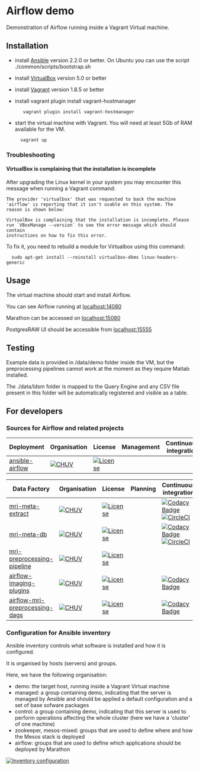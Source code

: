 # Airflow demo

Demonstration of Airflow running inside a Vagrant Virtual machine.

## Installation

* install [Ansible](https://www.ansible.com/) version 2.2.0 or better. On Ubuntu you can use the script ./common/scripts/bootstrap.sh
* install [VirtualBox](https://www.virtualbox.org/) version 5.0 or better
* install [Vagrant](https://www.vagrantup.com/) version 1.8.5 or better
* install vagrant plugin install vagrant-hostmanager

  ```
     vagrant plugin install vagrant-hostmanager
  ```
* start the virtual machine with Vagrant. You will need at least 5Gb of RAM available for the VM.

  ```
    vagrant up
  ```

### Troubleshooting

#### VirtualBox is complaining that the installation is incomplete

After upgrading the Linux kernel in your system you may encounter this message when running a Vagrant command:

```
The provider 'virtualbox' that was requested to back the machine
'airflow' is reporting that it isn't usable on this system. The
reason is shown below:

VirtualBox is complaining that the installation is incomplete. Please
run `VBoxManage --version` to see the error message which should contain
instructions on how to fix this error.
```

To fix it, you need to rebuild a module for Virtualbox using this command:

```
  sudo apt-get install --reinstall virtualbox-dkms linux-headers-generic
```

## Usage

The virtual machine should start and install Airflow.

You can see Airflow running at [localhost:14080](http://localhost:14080)

Marathon can be accessed on [localhost:15080](http://localhost:15080)

PostgresRAW UI should be accessible from [localhost:15555](http://localhost:15555)

## Testing

Example data is provided in /data/demo folder inside the VM, but the preprocessing pipelines
cannot work at the moment as they require Matlab installed.

The ./data/ldsm folder is mapped to the Query Engine and any CSV file present in this folder will be automatically registered and visible as a table.

## For developers

### Sources for Airflow and related projects

| Deployment | Organisation | License | Management | Continuous integration |
|------------|--------------|---------|------------|------------------------|
| [ansible-airflow](https://github.com/HBPSP8Repo/ansible-airflow) | [![CHUV](https://img.shields.io/badge/CHUV-LREN-AF4C64.svg)](https://www.unil.ch/lren/en/home.html) | [![License](https://img.shields.io/badge/license-MIT-blue.svg)](https://github.com/HBPSP8Repo/ansible-airflow/blob/master/LICENSE) |   |

| Data Factory | Organisation | License | Planning | Continuous integration |
|--------------|--------------|---------|------------|------------------------|
| [mri-meta-extract](https://github.com/HBPSP8Repo/mri-meta-extract) | [![CHUV](https://img.shields.io/badge/CHUV-LREN-AF4C64.svg)](https://www.unil.ch/lren/en/home.html) | [![License](https://img.shields.io/badge/license-Apache--2.0-blue.svg)](https://github.com/HBPSP8Repo/mri-meta-extract/blob/master/LICENSE) |   | [![Codacy Badge](https://api.codacy.com/project/badge/Grade/4547fb5d1e464e4087640e046893576a)](https://www.codacy.com/app/mirco-nasuti/mri-meta-extract?utm_source=github.com&amp;utm_medium=referral&amp;utm_content=LREN-CHUV/mri-meta-extract&amp;utm_campaign=Badge_Grade) [![CircleCI](https://circleci.com/gh/LREN-CHUV/mri-meta-extract.svg?style=svg)](https://circleci.com/gh/LREN-CHUV/mri-meta-extract) |
| [mri-meta-db](https://github.com/HBPSP8Repo/mri-meta-db) | [![CHUV](https://img.shields.io/badge/CHUV-LREN-AF4C64.svg)](https://www.unil.ch/lren/en/home.html) | [![License](https://img.shields.io/badge/license-Apache--2.0-blue.svg)](https://github.com/LREN-CHUV/mri-meta-db/blob/master/LICENSE) |   | [![Codacy Badge](https://api.codacy.com/project/badge/Grade/9adcf4cbd730472386d0e71ab27b9b6b)](https://www.codacy.com/app/mirco-nasuti/mri-meta-db?utm_source=github.com&amp;utm_medium=referral&amp;utm_content=LREN-CHUV/mri-meta-db&amp;utm_campaign=Badge_Grade) [![CircleCI](https://circleci.com/gh/LREN-CHUV/mri-meta-db.svg?style=svg)](https://circleci.com/gh/LREN-CHUV/mri-meta-db) |
| [mri-preprocessing-pipeline](https://github.com/HBPSP8Repo/mri-preprocessing-pipeline) | [![CHUV](https://img.shields.io/badge/CHUV-LREN-AF4C64.svg)](https://www.unil.ch/lren/en/home.html) | [![License](https://img.shields.io/badge/license-AGPL--3.0-blue.svg)](https://github.com/HBPSP8Repo/mri-preprocessing-pipeline/blob/master/LICENSE) |   |   |
| [airflow-imaging-plugins](https://github.com/HBPSP8Repo/airflow-imaging-plugins) | [![CHUV](https://img.shields.io/badge/CHUV-LREN-AF4C64.svg)](https://www.unil.ch/lren/en/home.html) | [![License](https://img.shields.io/badge/license-Apache--2.0-blue.svg)](https://github.com/HBPSP8Repo/airflow-imaging-plugins/blob/master/LICENSE) |   | [![Codacy Badge](https://api.codacy.com/project/badge/Grade/7a9c796392e4420495ee1fabd0fce9ae)](https://www.codacy.com/app/hbp-mip/airflow-imaging-plugins?utm_source=github.com&amp;utm_medium=referral&amp;utm_content=LREN-CHUV/airflow-imaging-plugins&amp;utm_campaign=Badge_Grade) |
| [airflow-mri-preprocessing-dags](https://github.com/HBPSP8Repo/airflow-mri-preprocessing-dags) | [![CHUV](https://img.shields.io/badge/CHUV-LREN-AF4C64.svg)](https://www.unil.ch/lren/en/home.html) | [![License](https://img.shields.io/badge/license-Apache--2.0-blue.svg)](https://github.com/HBPSP8Repo/airflow-mri-preprocessing-dags/blob/master/LICENSE) |   | [![Codacy Badge](https://api.codacy.com/project/badge/Grade/8c5c9dc3cfb8492f870369c973f3cc8c)](https://www.codacy.com/app/hbp-mip/airflow-mri-preprocessing-dags?utm_source=github.com&amp;utm_medium=referral&amp;utm_content=LREN-CHUV/airflow-mri-preprocessing-dags&amp;utm_campaign=Badge_Grade) |

### Configuration for Ansible inventory

Ansible inventory controls what software is installed and how it is configured.

It is organised by hosts (servers) and groups.

Here, we have the following organisation:

* demo: the target host, running inside a Vagrant Virtual machine
* managed: a group containing demo, indicating that the server is managed by Ansible and should be applied a default configuration and a set of base sofware packages
* control: a group containing demo, indicating that this server is used to perform operations affecting the whole cluster (here we have a 'cluster' of one machine)
* zookeeper, mesos-mixed: groups that are used to define where and how the Mesos stack is deployed
* airflow: groups that are used to define which applications should be deployed by Marathon

[![Inventory configuration](inventory-config.png)]()
